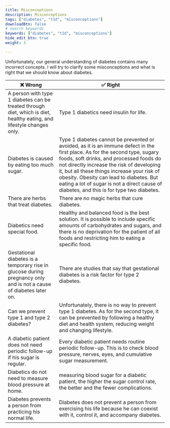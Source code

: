 ```yaml
---
title: Misconceptions
description: Misconceptions
tags: ["diabetes", "t1d", "misconceptions"]
downloadBtn: false
# search keywords
keywords: ["diabetes", "t1d", "misconceptions"]
hide_edit_btn: true
weight: 3

---
```


Unfortunately, our general understanding of diabetes contains many incorrect concepts. I will try to clarify some misconceptions and what is right that we should know about diabetes.

|❌ Wrong|✅ Right|
|---	|---	|
|A person with type 1 diabetes can be treated through diet, which is diet, healthy eating, and lifestyle changes only.|Type 1 diabetics need insulin for life.|
|Diabetes is caused by eating too much sugar.|Type 1 diabetes cannot be prevented or avoided, as it is an immune defect in the first place. As for the second type, sugary foods, soft drinks, and processed foods do not directly increase the risk of developing it, but all these things increase your risk of obesity. Obesity can lead to diabetes. But eating a lot of sugar is not a direct cause of diabetes, and this is for type two diabetes.|
|There are herbs that treat diabetes.|There are no magic herbs that cure diabetes.|
|Diabetics need special food.|Healthy and balanced food is the best solution. It is possible to include specific amounts of carbohydrates and sugars, and there is no deprivation for the patient of all foods and restricting him to eating a specific food.|
|Gestational diabetes is a temporary rise in glucose during pregnancy only and is not a cause of diabetes later on.|There are studies that say that gestational diabetes is a risk factor for type 2 diabetes.|
|Can we prevent type 1 and type 2 diabetes?|Unfortunately, there is no way to prevent type 1 diabetes. As for the second type, it can be prevented by following a healthy diet and health system, reducing weight and changing lifestyle.|
|A diabetic patient does not need periodic follow-up if his sugar is regular.|Every diabetic patient needs routine periodic follow-up. This is to check blood pressure, nerves, eyes, and cumulative sugar measurement.|
|Diabetics do not need to measure blood pressure at home.|measuring blood sugar for a diabetic patient, the higher the sugar control rate, the better and the fewer complications.|
|Diabetes prevents a person from practicing his normal life.|Diabetes does not prevent a person from exercising his life because he can coexist with it, control it, and accompany diabetes.|


